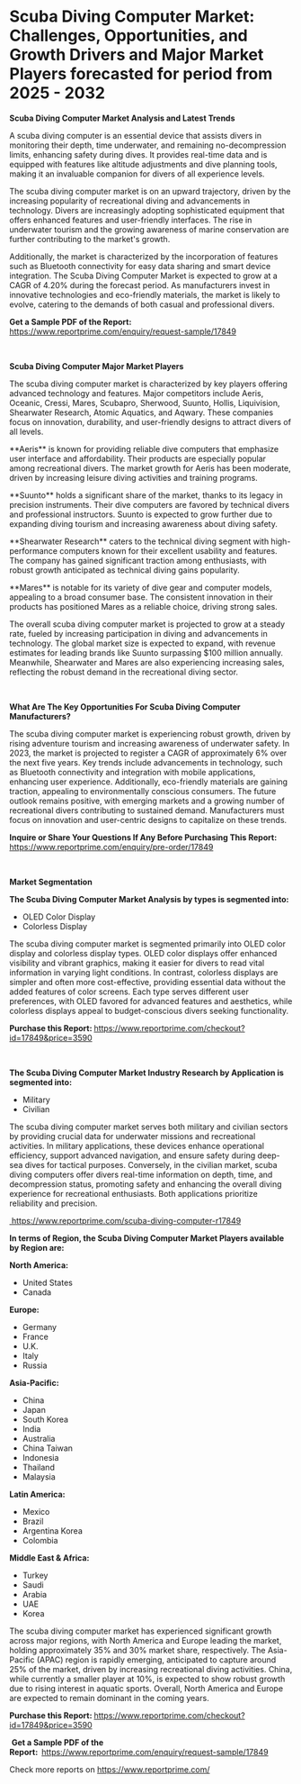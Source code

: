 <p><h1>Scuba Diving Computer Market: Challenges, Opportunities, and Growth Drivers and Major Market Players forecasted for period from 2025 - 2032</h1></p><p><strong>Scuba Diving Computer Market Analysis and Latest Trends</strong></p>
<p><p>A scuba diving computer is an essential device that assists divers in monitoring their depth, time underwater, and remaining no-decompression limits, enhancing safety during dives. It provides real-time data and is equipped with features like altitude adjustments and dive planning tools, making it an invaluable companion for divers of all experience levels.</p><p>The scuba diving computer market is on an upward trajectory, driven by the increasing popularity of recreational diving and advancements in technology. Divers are increasingly adopting sophisticated equipment that offers enhanced features and user-friendly interfaces. The rise in underwater tourism and the growing awareness of marine conservation are further contributing to the market's growth.</p><p>Additionally, the market is characterized by the incorporation of features such as Bluetooth connectivity for easy data sharing and smart device integration. The Scuba Diving Computer Market is expected to grow at a CAGR of 4.20% during the forecast period. As manufacturers invest in innovative technologies and eco-friendly materials, the market is likely to evolve, catering to the demands of both casual and professional divers.</p></p>
<p><strong>Get a Sample PDF of the Report:&nbsp;</strong> <a href="https://www.reportprime.com/enquiry/request-sample/17849?utm_campaign=3253&utm_medium=2&utm_source=Github&utm_content=ia&utm_term=18032025&utm_id=scuba-diving-computer">https://www.reportprime.com/enquiry/request-sample/17849</a></p>
<p>&nbsp;</p>
<p><strong>Scuba Diving Computer Major Market Players</strong></p>
<p><p>The scuba diving computer market is characterized by key players offering advanced technology and features. Major competitors include Aeris, Oceanic, Cressi, Mares, Scubapro, Sherwood, Suunto, Hollis, Liquivision, Shearwater Research, Atomic Aquatics, and Aqwary. These companies focus on innovation, durability, and user-friendly designs to attract divers of all levels. </p><p>**Aeris** is known for providing reliable dive computers that emphasize user interface and affordability. Their products are especially popular among recreational divers. The market growth for Aeris has been moderate, driven by increasing leisure diving activities and training programs.</p><p>**Suunto** holds a significant share of the market, thanks to its legacy in precision instruments. Their dive computers are favored by technical divers and professional instructors. Suunto is expected to grow further due to expanding diving tourism and increasing awareness about diving safety.</p><p>**Shearwater Research** caters to the technical diving segment with high-performance computers known for their excellent usability and features. The company has gained significant traction among enthusiasts, with robust growth anticipated as technical diving gains popularity.</p><p>**Mares** is notable for its variety of dive gear and computer models, appealing to a broad consumer base. The consistent innovation in their products has positioned Mares as a reliable choice, driving strong sales.</p><p>The overall scuba diving computer market is projected to grow at a steady rate, fueled by increasing participation in diving and advancements in technology. The global market size is expected to expand, with revenue estimates for leading brands like Suunto surpassing $100 million annually. Meanwhile, Shearwater and Mares are also experiencing increasing sales, reflecting the robust demand in the recreational diving sector.</p></p>
<p>&nbsp;</p>
<p><strong>What Are The Key Opportunities For Scuba Diving Computer Manufacturers?</strong></p>
<p><p>The scuba diving computer market is experiencing robust growth, driven by rising adventure tourism and increasing awareness of underwater safety. In 2023, the market is projected to register a CAGR of approximately 6% over the next five years. Key trends include advancements in technology, such as Bluetooth connectivity and integration with mobile applications, enhancing user experience. Additionally, eco-friendly materials are gaining traction, appealing to environmentally conscious consumers. The future outlook remains positive, with emerging markets and a growing number of recreational divers contributing to sustained demand. Manufacturers must focus on innovation and user-centric designs to capitalize on these trends.</p></p>
<p><strong>Inquire or Share Your Questions If Any Before Purchasing This Report:</strong> <a href="https://www.reportprime.com/enquiry/pre-order/17849?utm_campaign=3253&utm_medium=2&utm_source=Github&utm_content=ia&utm_term=18032025&utm_id=scuba-diving-computer">https://www.reportprime.com/enquiry/pre-order/17849</a></p>
<p>&nbsp;</p>
<p><strong>Market Segmentation</strong></p>
<p><strong>The Scuba Diving Computer Market Analysis by types is segmented into:</strong></p>
<p><ul><li>OLED Color Display</li><li>Colorless Display</li></ul></p>
<p><p>The scuba diving computer market is segmented primarily into OLED color display and colorless display types. OLED color displays offer enhanced visibility and vibrant graphics, making it easier for divers to read vital information in varying light conditions. In contrast, colorless displays are simpler and often more cost-effective, providing essential data without the added features of color screens. Each type serves different user preferences, with OLED favored for advanced features and aesthetics, while colorless displays appeal to budget-conscious divers seeking functionality.</p></p>
<p><strong>Purchase this Report:&nbsp;</strong><a href="https://www.reportprime.com/checkout?id=17849&price=3590&utm_campaign=3253&utm_medium=2&utm_source=Github&utm_content=ia&utm_term=18032025&utm_id=scuba-diving-computer">https://www.reportprime.com/checkout?id=17849&price=3590</a></p>
<p>&nbsp;</p>
<p><strong>The Scuba Diving Computer Market Industry Research by Application is segmented into:</strong></p>
<p><ul><li>Military</li><li>Civilian</li></ul></p>
<p><p>The scuba diving computer market serves both military and civilian sectors by providing crucial data for underwater missions and recreational activities. In military applications, these devices enhance operational efficiency, support advanced navigation, and ensure safety during deep-sea dives for tactical purposes. Conversely, in the civilian market, scuba diving computers offer divers real-time information on depth, time, and decompression status, promoting safety and enhancing the overall diving experience for recreational enthusiasts. Both applications prioritize reliability and precision.</p></p>
<p><a href="https://www.reportprime.com/scuba-diving-computer-r17849?utm_campaign=3253&utm_medium=2&utm_source=Github&utm_content=ia&utm_term=18032025&utm_id=scuba-diving-computer">&nbsp;https://www.reportprime.com/scuba-diving-computer-r17849</a></p>
<p><strong>In terms of Region, the Scuba Diving Computer Market Players available by Region are:</strong></p>
<p>
    <p> <strong> North America: </strong>
        <ul>
            <li>United States</li>
            <li>Canada</li>
        </ul>
        </p> 
    <p> <strong> Europe: </strong>
        <ul>
            <li>Germany</li>
            <li>France</li>
            <li>U.K.</li>
            <li>Italy</li>
            <li>Russia</li>
        </ul>
        </p> 
    <p> <strong> Asia-Pacific: </strong>
        <ul>
            <li>China</li>
            <li>Japan</li>
            <li>South Korea</li>
            <li>India</li>
            <li>Australia</li>
            <li>China Taiwan</li>
            <li>Indonesia</li>
            <li>Thailand</li>
            <li>Malaysia</li>
        </ul>
        </p> 
    <p> <strong> Latin America: </strong>
        <ul>
            <li>Mexico</li>
            <li>Brazil</li>
            <li>Argentina Korea</li>
            <li>Colombia</li>
        </ul>
        </p> 
    <p> <strong> Middle East & Africa: </strong>
        <ul>
            <li>Turkey</li>
            <li>Saudi</li>
            <li>Arabia</li>
            <li>UAE</li>
            <li>Korea</li>
        </ul>
    </p>
    </p>
<p><p>The scuba diving computer market has experienced significant growth across major regions, with North America and Europe leading the market, holding approximately 35% and 30% market share, respectively. The Asia-Pacific (APAC) region is rapidly emerging, anticipated to capture around 25% of the market, driven by increasing recreational diving activities. China, while currently a smaller player at 10%, is expected to show robust growth due to rising interest in aquatic sports. Overall, North America and Europe are expected to remain dominant in the coming years.</p></p>
<p><strong>Purchase this Report: </strong><a href="https://www.reportprime.com/checkout?id=17849&price=3590&utm_campaign=3253&utm_medium=2&utm_source=Github&utm_content=ia&utm_term=18032025&utm_id=scuba-diving-computer">https://www.reportprime.com/checkout?id=17849&price=3590</a></p>
<p>&nbsp;<strong>Get a Sample PDF of the Report:&nbsp;&nbsp;</strong><a href="https://www.reportprime.com/enquiry/request-sample/17849?utm_campaign=3253&utm_medium=2&utm_source=Github&utm_content=ia&utm_term=18032025&utm_id=scuba-diving-computer">https://www.reportprime.com/enquiry/request-sample/17849</a></p>
<p><strong></strong></p>
<p>Check more reports on <a href="https://www.reportprime.com/?utm_campaign=3253&utm_medium=2&utm_source=Github&utm_content=ia&utm_term=18032025&utm_id=scuba-diving-computer">https://www.reportprime.com/</a></p>
